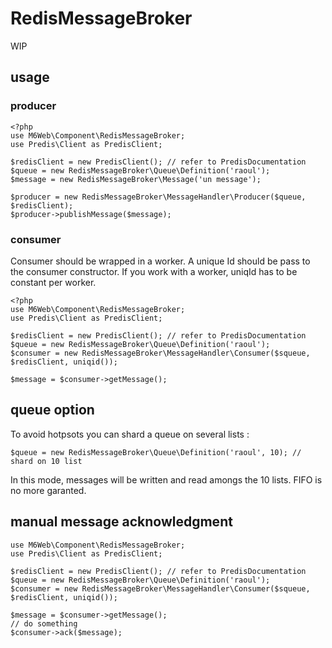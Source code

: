 # RedisMessageBroker

WIP 

## usage 

### producer

```
<?php
use M6Web\Component\RedisMessageBroker;
use Predis\Client as PredisClient;

$redisClient = new PredisClient(); // refer to PredisDocumentation
$queue = new RedisMessageBroker\Queue\Definition('raoul');
$message = new RedisMessageBroker\Message('un message');

$producer = new RedisMessageBroker\MessageHandler\Producer($queue, $redisClient);
$producer->publishMessage($message);

```

### consumer

Consumer should be wrapped in a worker. A unique Id should be pass to the consumer constructor. If you work with a worker, uniqId has to be constant per worker.

```
<?php
use M6Web\Component\RedisMessageBroker;
use Predis\Client as PredisClient;

$redisClient = new PredisClient(); // refer to PredisDocumentation
$queue = new RedisMessageBroker\Queue\Definition('raoul');
$consumer = new RedisMessageBroker\MessageHandler\Consumer($squeue, $redisClient, uniqid());

$message = $consumer->getMessage();

```

## queue option

To avoid hotpsots you can shard a queue on several lists : 

```
$queue = new RedisMessageBroker\Queue\Definition('raoul', 10); // shard on 10 list
```

In this mode, messages will be written and read amongs the 10 lists. FIFO is no more garanted.

## manual message acknowledgment

```
use M6Web\Component\RedisMessageBroker;
use Predis\Client as PredisClient;

$redisClient = new PredisClient(); // refer to PredisDocumentation
$queue = new RedisMessageBroker\Queue\Definition('raoul');
$consumer = new RedisMessageBroker\MessageHandler\Consumer($squeue, $redisClient, uniqid());

$message = $consumer->getMessage();
// do something
$consumer->ack($message);
```

